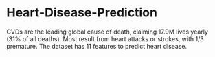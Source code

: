 # Heart-Disease-Prediction
CVDs are the leading global cause of death, claiming 17.9M lives yearly (31% of all deaths). Most result from heart attacks or strokes, with 1/3 premature. The dataset has 11 features to predict heart disease.
